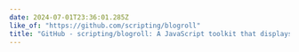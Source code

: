 ```yaml
---
date: 2024-07-01T23:36:01.285Z
like_of: "https://github.com/scripting/blogroll"
title: "GitHub - scripting/blogroll: A JavaScript toolkit that displays an OPML-based blogroll, with a connection back to FeedLand for realtime features."
---
```

